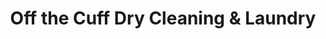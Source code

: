 ---
title: "Off the Cuff Dry Cleaning & Laundry"
url: /livingston/off-the-cuff-dry-cleaning-und-laundry/
shop: Wäscherei
---